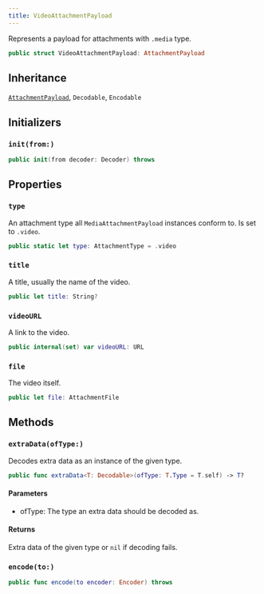 ```yaml
---
title: VideoAttachmentPayload
---
```


Represents a payload for attachments with `.media` type.

``` swift
public struct VideoAttachmentPayload: AttachmentPayload 
```

## Inheritance

[`AttachmentPayload`](../attachment-payload), `Decodable`, `Encodable`

## Initializers

### `init(from:)`

``` swift
public init(from decoder: Decoder) throws 
```

## Properties

### `type`

An attachment type all `MediaAttachmentPayload` instances conform to. Is set to `.video`.

``` swift
public static let type: AttachmentType = .video
```

### `title`

A title, usually the name of the video.

``` swift
public let title: String?
```

### `videoURL`

A link to the video.

``` swift
public internal(set) var videoURL: URL
```

### `file`

The video itself.

``` swift
public let file: AttachmentFile
```

## Methods

### `extraData(ofType:)`

Decodes extra data as an instance of the given type.

``` swift
public func extraData<T: Decodable>(ofType: T.Type = T.self) -> T? 
```

#### Parameters

  - ofType: The type an extra data should be decoded as.

#### Returns

Extra data of the given type or `nil` if decoding fails.

### `encode(to:)`

``` swift
public func encode(to encoder: Encoder) throws 
```
